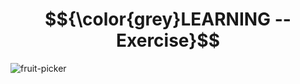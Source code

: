 # $${\color{grey}LEARNING -- Exercise}$$
![fruit-picker](https://user-images.githubusercontent.com/65892342/230568220-eb363404-c9f0-4297-ab04-0732b5709194.svg)
